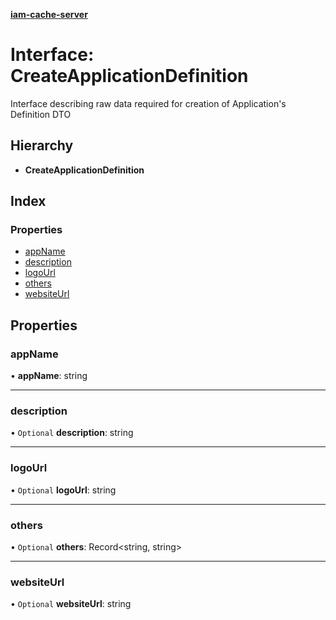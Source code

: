 **[iam-cache-server](../README.md)**

# Interface: CreateApplicationDefinition

Interface describing raw data required for creation of Application's Definition DTO

## Hierarchy

* **CreateApplicationDefinition**

## Index

### Properties

* [appName](createapplicationdefinition.md#appname)
* [description](createapplicationdefinition.md#description)
* [logoUrl](createapplicationdefinition.md#logourl)
* [others](createapplicationdefinition.md#others)
* [websiteUrl](createapplicationdefinition.md#websiteurl)

## Properties

### appName

•  **appName**: string

___

### description

• `Optional` **description**: string

___

### logoUrl

• `Optional` **logoUrl**: string

___

### others

• `Optional` **others**: Record<string, string\>

___

### websiteUrl

• `Optional` **websiteUrl**: string
